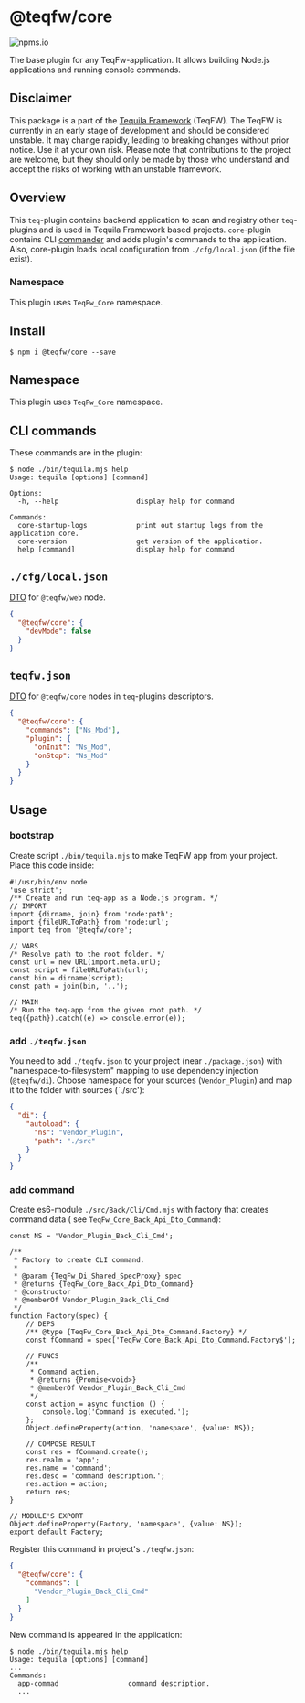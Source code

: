 # @teqfw/core

![npms.io](https://img.shields.io/npm/dm/@teqfw/core)

The base plugin for any TeqFw-application. It allows building Node.js applications and running console commands.

## Disclaimer

This package is a part of the [Tequila Framework](https://flancer32.com/what-is-teqfw-f84ab4c66abf) (TeqFW). The TeqFW
is currently in an early stage of development and should be considered unstable. It may change rapidly, leading to
breaking changes without prior notice. Use it at your own risk. Please note that contributions to the project are
welcome, but they should only be made by those who understand and accept the risks of working with an unstable
framework.

## Overview

This `teq`-plugin contains backend application to scan and registry other `teq`-plugins and is used in Tequila Framework
based projects. `core`-plugin contains CLI [commander](https://github.com/tj/commander.js) and adds plugin's commands to
the application. Also, core-plugin loads local configuration from `./cfg/local.json` (if the file exist).

### Namespace

This plugin uses `TeqFw_Core` namespace.

## Install

```shell
$ npm i @teqfw/core --save 
```

## Namespace

This plugin uses `TeqFw_Core` namespace.

## CLI commands

These commands are in the plugin:

```shell
$ node ./bin/tequila.mjs help
Usage: tequila [options] [command]

Options:
  -h, --help                   display help for command

Commands:
  core-startup-logs            print out startup logs from the application core.
  core-version                 get version of the application.
  help [command]               display help for command
```

## `./cfg/local.json`

[DTO](src/Back/Plugin/Dto/Config/Local.mjs) for `@teqfw/web` node.

```json
{
  "@teqfw/core": {
    "devMode": false
  }
}
```

## `teqfw.json`

[DTO](src/Back/Plugin/Dto/Desc.mjs) for `@teqfw/core` nodes in `teq`-plugins descriptors.

```json
{
  "@teqfw/core": {
    "commands": ["Ns_Mod"],
    "plugin": {
      "onInit": "Ns_Mod",
      "onStop": "Ns_Mod"
    }
  }
}
```

## Usage

### bootstrap

Create script `./bin/tequila.mjs` to make TeqFW app from your project. Place this code inside:

```ecmascript 6
#!/usr/bin/env node
'use strict';
/** Create and run teq-app as a Node.js program. */
// IMPORT
import {dirname, join} from 'node:path';
import {fileURLToPath} from 'node:url';
import teq from '@teqfw/core';

// VARS
/* Resolve path to the root folder. */
const url = new URL(import.meta.url);
const script = fileURLToPath(url);
const bin = dirname(script);
const path = join(bin, '..');

// MAIN
/* Run the teq-app from the given root path. */
teq({path}).catch((e) => console.error(e));
```

### add `./teqfw.json`

You need to add `./teqfw.json` to your project (near `./package.json`) with "namespace-to-filesystem" mapping to use
dependency injection (`@teqfw/di`). Choose namespace for your sources (`Vendor_Plugin`) and map it to the folder with
sources (`./src'):

```json
{
  "di": {
    "autoload": {
      "ns": "Vendor_Plugin",
      "path": "./src"
    }
  }
}
```

### add command

Create es6-module `./src/Back/Cli/Cmd.mjs` with factory that creates command data (
see `TeqFw_Core_Back_Api_Dto_Command`):

```ecmascript 6
const NS = 'Vendor_Plugin_Back_Cli_Cmd';

/**
 * Factory to create CLI command.
 *
 * @param {TeqFw_Di_Shared_SpecProxy} spec
 * @returns {TeqFw_Core_Back_Api_Dto_Command}
 * @constructor
 * @memberOf Vendor_Plugin_Back_Cli_Cmd
 */
function Factory(spec) {
    // DEPS
    /** @type {TeqFw_Core_Back_Api_Dto_Command.Factory} */
    const fCommand = spec['TeqFw_Core_Back_Api_Dto_Command.Factory$'];

    // FUNCS
    /**
     * Command action.
     * @returns {Promise<void>}
     * @memberOf Vendor_Plugin_Back_Cli_Cmd
     */
    const action = async function () {
        console.log('Command is executed.');
    };
    Object.defineProperty(action, 'namespace', {value: NS});

    // COMPOSE RESULT
    const res = fCommand.create();
    res.realm = 'app';
    res.name = 'command';
    res.desc = 'command description.';
    res.action = action;
    return res;
}

// MODULE'S EXPORT
Object.defineProperty(Factory, 'namespace', {value: NS});
export default Factory;
```

Register this command in project's `./teqfw.json`:

```json
{
  "@teqfw/core": {
    "commands": [
      "Vendor_Plugin_Back_Cli_Cmd"
    ]
  }
}
```

New command is appeared in the application:

```shell
$ node ./bin/tequila.mjs help
Usage: tequila [options] [command]
...
Commands:
  app-commad                 command description.
  ...
```
